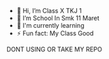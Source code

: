 - 👋 Hi, I’m Class X TKJ 1
- 👀 I’m School In Smk 11 Maret
- 🌱 I'm currently learning
- ⚡ Fun fact: My Class Good

DONT USING OR TAKE MY REPO
